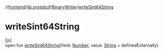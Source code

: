 //[frontend](../../../index.md)/[lib.protobuf](../index.md)/[BinaryWriter](index.md)/[writeSint64String](write-sint64-string.md)

# writeSint64String

[js]\
open fun [writeSint64String](write-sint64-string.md)(field: [Number](https://kotlinlang.org/api/latest/jvm/stdlib/kotlin/-number/index.html), value: [String](https://kotlinlang.org/api/latest/jvm/stdlib/kotlin/-string/index.html) = definedExternally)
